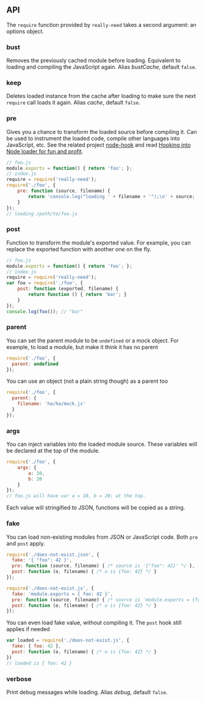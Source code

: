 ## API

The `require` function provided by `really-need` takes a second argument: an options object.

### bust

Removes the previously cached module before loading.
Equivalent to loading and compiling the JavaScript again.
Alias *bustCache*, default `false`.

### keep

Deletes loaded instance from the cache after loading to make sure the next `require` call loads
it again. Alias *cache*, default `false`.

### pre

Gives you a chance to transform the loaded source before compiling it. Can be used to instrument the loaded code,
compile other languages into JavaScript, etc. See the related project [node-hook][node-hook] and
read [Hooking into Node loader for fun and profit][hooking].

```js
// foo.js
module.exports = function() { return 'foo'; };
// index.js
require = require('really-need');
require('./foo', {
    pre: function (source, filename) {
        return 'console.log("loading ' + filename + '");\n' + source;
    }
});
// loading /path/to/foo.js
```

[node-hook]: https://github.com/bahmutov/node-hook
[hooking]: http://glebbahmutov.com/blog/hooking-into-node-loader-for-fun-and-profit/

### post

Function to transform the module's exported value. For example, you can replace the exported function with
another one on the fly.

```js
// foo.js
module.exports = function() { return 'foo'; };
// index.js
require = require('really-need');
var foo = require('./foo', {
    post: function (exported, filename) {
        return function () { return 'bar'; }
    }
});
console.log(foo()); // "bar"
```

### parent

You can set the parent module to be `undefined` or a mock object. For example, to load
a module, but make it think it has no parent

```js
require('./foo', {
  parent: undefined
});
```

You can use an object (not a plain string though) as a parent too

```js
require('./foo', {
  parent: {
    filename: 'ha/ha/mock.js'
  }
});
```

### args

You can inject variables into the loaded module source. These variables will be declared at the top
of the module.

```js
require('./foo', {
    args: {
        a: 10,
        b: 20
    }
});
// foo.js will have var a = 10, b = 20; at the top.
```

Each value will stringified to JSON, functions will be copied as a string.

### fake

You can load non-existing modules from JSON or JavaScript code. Both `pre` and `post` apply.

```js
require('./does-not-exist.json', {
  fake: '{ "foo": 42 }',
  pre: function (source, filename) { /* source is '{"foo": 42}' */ },
  post: function (o, filename) { /* o is {foo: 42} */ }
});
```

```js
require('./does-not-exist.js', {
  fake: 'module.exports = { foo: 42 }',
  pre: function (source, filename) { /* source is 'module.exports = {foo: 42}' */ },
  post: function (o, filename) { /* o is {foo: 42} */ }
});
```

You can even load fake value, without compiling it. The `post` hook still applies if needed

```js
var loaded = require('./does-not-exist.js', {
  fake: { foo: 42 },
  post: function (o, filename) { /* o is {foo: 42} */ }
})
// loaded is { foo: 42 }
```

### verbose

Print debug messages while loading. Alias *debug*, default `false`.
